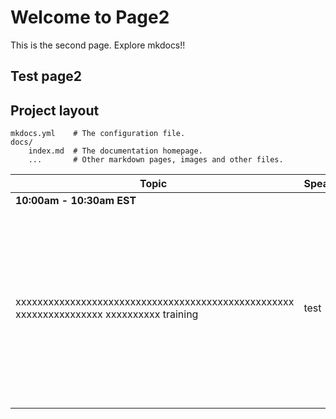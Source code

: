 # Welcome to Page2

This is the second page. Explore mkdocs!!

## Test page2

## Project layout

    mkdocs.yml    # The configuration file.
    docs/
        index.md  # The documentation homepage.
        ...       # Other markdown pages, images and other files.


| Topic  | Speaker  | Link to training material  |
| ------ | ------ | ------ |
| <b>10:00am - 10:30am EST</b> | | |
| xxxxxxxxxxxxxxxxxxxxxxxxxxxxxxxxxxxxxxxxxxxxxxxxxxx xxxxxxxxxxxxxxxx xxxxxxxxxx training | test | <ul><li> https://test.local/s/testtesttestetstestets </li> <li> Relevant Blogs test SaaS in hyperscalers: https://w3.test.local/testpublisher/ibm-abced-tes-product-dev-and-om/leadership-blogs/c9548af0-test-test </li><li> Automation test approach: https://test.local/tepublisher/test-integration-product-dev-and-tes/automation-test-blog/592aada0-c10xxxxxx </li> <li> Speed and Resiliency - two sides of the same coin https://tst.com/test/speed-and-resiliency-two-side-of-the-same-coin-xxxx </li><li>test tes - meaning, roles, and responsibility fromtest test https://xxxxx.local/xxxxxxx/fffff/ggggg </li></ul> |
